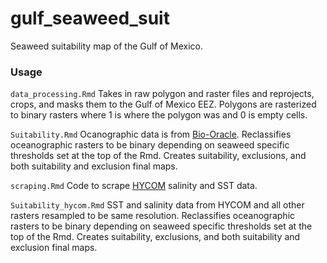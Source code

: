 # gulf_seaweed_suit

Seaweed suitability map of the Gulf of Mexico.

### Usage

<code>data_processing.Rmd</code> Takes in raw polygon and raster files and reprojects, crops, and masks them to the Gulf of Mexico EEZ. Polygons are rasterized to binary rasters where 1 is where the polygon was and 0 is empty cells.

<code>Suitability.Rmd</code> Ocanographic data is from [Bio-Oracle](https://www.bio-oracle.org). Reclassifies oceanographic rasters to be binary depending on seaweed specific thresholds set at the top of the Rmd. Creates suitability, exclusions, and both suitability and exclusion final maps.

<code>scraping.Rmd</code> Code to scrape [HYCOM](https://www.hycom.org/data/gomu0pt04/expt-50pt1) salinity and SST data.

<code>Suitability_hycom.Rmd</code> SST and salinity data from HYCOM and all other rasters resampled to be same resolution. Reclassifies oceanographic rasters to be binary depending on seaweed specific thresholds set at the top of the Rmd. Creates suitability, exclusions, and both suitability and exclusion final maps.
